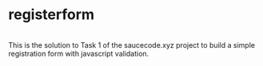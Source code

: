 # registerform
<br>
This is the solution to Task 1 of the saucecode.xyz project to build a simple registration form with javascript validation.
